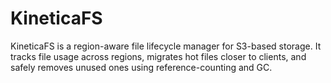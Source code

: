 # KineticaFS
KineticaFS is a region-aware file lifecycle manager for S3-based storage. It tracks file usage across regions, migrates hot files closer to clients, and safely removes unused ones using reference-counting and GC.
